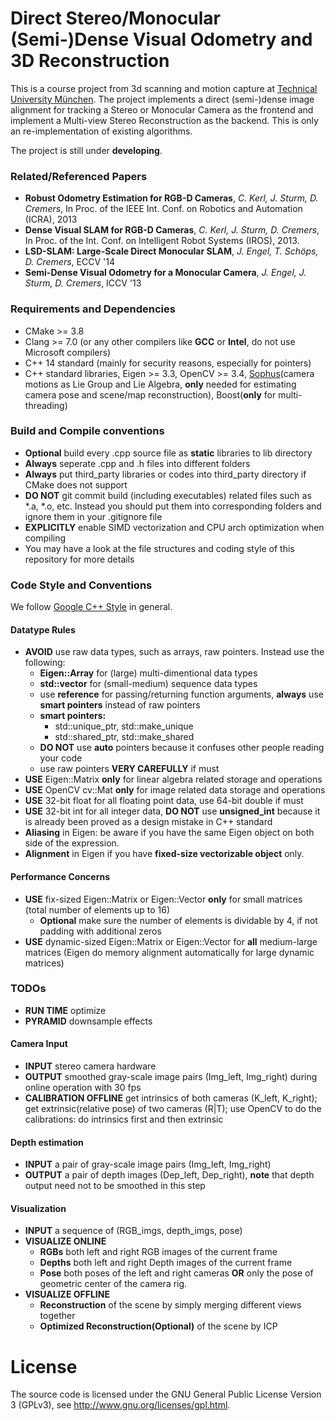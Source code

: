 # Direct Stereo/Monocular (Semi-)Dense Visual Odometry and 3D Reconstruction
This is a course project from 3d scanning and motion capture at [Technical University München](https://www.tum.de/en/).
The project implements a direct (semi-)dense image alignment for tracking a Stereo or Monocular Camera 
as the frontend and implement a Multi-view Stereo Reconstruction as the backend. This is only an re-implementation of
existing algorithms.

The project is still under **developing**.
 
### Related/Referenced Papers
* **Robust Odometry Estimation for RGB-D Cameras**, *C. Kerl, J. Sturm, D. Cremers*, In Proc. of the IEEE Int. Conf. on Robotics and Automation (ICRA), 2013
* **Dense Visual SLAM for RGB-D Cameras**, *C. Kerl, J. Sturm, D. Cremers*, In Proc. of the Int. Conf. on Intelligent Robot Systems (IROS), 2013.
* **LSD-SLAM: Large-Scale Direct Monocular SLAM**, *J. Engel, T. Schöps, D. Cremers*, ECCV '14
* **Semi-Dense Visual Odometry for a Monocular Camera**, *J. Engel, J. Sturm, D. Cremers*, ICCV '13

### Requirements and Dependencies

* CMake >= 3.8
* Clang >= 7.0 (or any other compilers like **GCC** or **Intel**, do not use Microsoft compilers)
* C++ 14 standard (mainly for security reasons, especially for pointers)
* C++ standard libraries, Eigen >= 3.3, OpenCV >= 3.4, [Sophus](https://github.com/strasdat/Sophus)(camera motions as Lie Group and Lie Algebra, **only** needed for estimating camera pose and scene/map reconstruction), 
Boost(**only** for multi-threading)

### Build and Compile conventions

* **Optional** build every .cpp source file as **static** libraries to lib directory
* **Always** seperate .cpp and .h files into different folders
* **Always** put third_party libraries or codes into third_party directory if CMake does not support
* **DO NOT** git commit build (including executables) related files such as *.a, *.o, etc. Instead you should put them into corresponding folders and ignore them in your .gitignore file
* **EXPLICITLY** enable SIMD vectorization and CPU arch optimization when compiling
* You may have a look at the file structures and coding style of this repository for more details

### Code Style and Conventions

We follow [Google C++ Style](https://google.github.io/styleguide/cppguide.html) in general.

#### Datatype Rules
* **AVOID** use raw data types, such as arrays, raw pointers. Instead use the following:
    * **Eigen::Array** for (large) multi-dimentional data types
    * **std::vector** for (small-medium) sequence data types
    * use **reference** for passing/returning function arguments, **always** use **smart pointers** instead of raw pointers
    * **smart pointers:**
        *  std::unique_ptr, std::make_unique
        *  std::shared_ptr, std::make_shared
    * **DO NOT** use **auto** pointers because it confuses other people reading your code
    * use raw pointers **VERY CAREFULLY** if must
* **USE** Eigen::Matrix **only** for linear algebra related storage and operations
* **USE** OpenCV cv::Mat **only** for image related data storage and operations
* **USE** 32-bit float for all floating point data, use 64-bit double if must
* **USE** 32-bit int for all integer data, **DO NOT** use **unsigned_int** because it is already been 
proved as a design mistake in C++ standard
* **Aliasing** in Eigen: be aware if you have the same Eigen object on both side of the expression.
* **Alignment** in Eigen if you have **fixed-size vectorizable object** only.


#### Performance Concerns
* **USE** fix-sized Eigen::Matrix or Eigen::Vector **only** for small matrices (total number of elements up to 16)
    * **Optional** make sure the number of elements is dividable by 4, if not padding with additional zeros
* **USE** dynamic-sized Eigen::Matrix or Eigen::Vector for **all** medium-large matrices (Eigen do memory alignment automatically for large dynamic matrices)


### TODOs

* **RUN TIME** optimize
* **PYRAMID** downsample effects
 
#### Camera Input
* **INPUT** stereo camera hardware
* **OUTPUT** smoothed gray-scale image pairs (Img_left, Img_right) during online operation with 30 fps
* **CALIBRATION OFFLINE** get intrinsics of both cameras (K_left, K_right); get extrinsic(relative pose) of two cameras (R|T); use OpenCV to 
do the calibrations: do intrinsics first and then extrinsic

#### Depth estimation
* **INPUT** a pair of gray-scale image pairs (Img_left, Img_right)
* **OUTPUT** a pair of depth images (Dep_left, Dep_right), **note** that depth output need not to be smoothed in this step

#### Visualization
* **INPUT** a sequence of (RGB_imgs, depth_imgs, pose)
* **VISUALIZE ONLINE** 
    * **RGBs** both left and right RGB images of the current frame
    * **Depths** both left and right Depth images of the current frame
    * **Pose** both poses of the left and right cameras **OR** only the pose of geometric center of the camera rig.
* **VISUALIZE OFFLINE**
    * **Reconstruction** of the scene by simply merging different views together
    * **Optimized Reconstruction(Optional)** of the scene by ICP


# License
The source code is licensed under the GNU General Public License Version 3 (GPLv3), see http://www.gnu.org/licenses/gpl.html.




